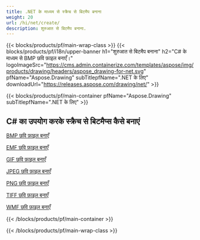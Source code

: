 ```yaml
---
title: .NET के माध्यम से स्क्रैच से बिटमैप बनाना
weight: 20
url: /hi/net/create/
description: शुरुआत से बिटमैप बनाना.
---
```


{{< blocks/products/pf/main-wrap-class >}}
{{< blocks/products/pf/i18n/upper-banner h1="शुरुआत से बिटमैप बनाना" h2="C# के माध्यम से BMP छवि फ़ाइल बनाएँ।" logoImageSrc="https://cms.admin.containerize.com/templates/aspose/img/products/drawing/headers/aspose_drawing-for-net.svg" pfName="Aspose.Drawing" subTitlepfName=".NET के लिए" downloadUrl="https://releases.aspose.com/drawing/net/" >}}

{{< blocks/products/pf/main-container pfName="Aspose.Drawing" subTitlepfName=".NET के लिए" >}}

<h2>C# का उपयोग करके स्क्रैच से बिटमैप्स कैसे बनाएं</h2>

<p><a href="bmp/">BMP छवि फ़ाइल बनाएँ</a></p>
<p><a href="emf/">EMF छवि फ़ाइल बनाएँ</a></p>
<p><a href="gif/">GIF छवि फ़ाइल बनाएँ</a></p>
<p><a href="jpeg/">JPEG छवि फ़ाइल बनाएँ</a></p>
<p><a href="png/">PNG छवि फ़ाइल बनाएँ</a></p>
<p><a href="tiff/">TIFF छवि फ़ाइल बनाएँ</a></p>
<p><a href="wmf/">WMF छवि फ़ाइल बनाएँ</a></p>

{{< /blocks/products/pf/main-container >}}

{{< /blocks/products/pf/main-wrap-class >}}
